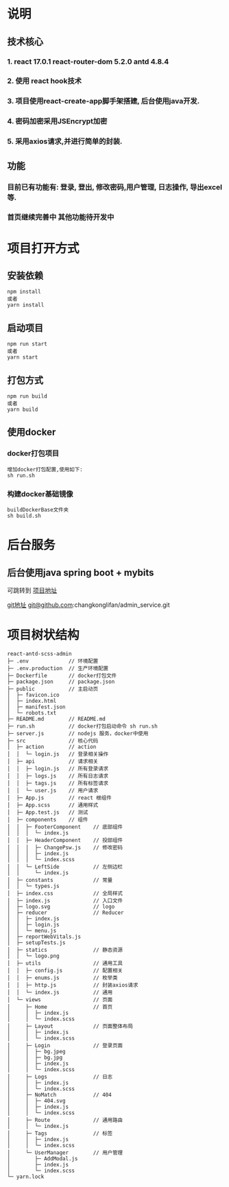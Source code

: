 # 说明
## 技术核心
### 1. react 17.0.1 react-router-dom 5.2.0  antd 4.8.4

### 2. 使用 react hook技术

### 3. 项目使用react-create-app脚手架搭建, 后台使用java开发.
### 4. 密码加密采用JSEncrypt加密

### 5. 采用axios请求,并进行简单的封装.

## 功能
### 目前已有功能有: 登录, 登出, 修改密码,用户管理, 日志操作, 导出excel等.
### 首页继续完善中 其他功能待开发中

# 项目打开方式
## 安装依赖
    npm install
    或者
    yarn install 
## 启动项目
    npm run start 
    或者
    yarn start

## 打包方式
    npm run build
    或者
    yarn build
## 使用docker
### docker打包项目
    增加docker打包配置,使用如下:
    sh run.sh
### 构建docker基础镜像
    buildDockerBase文件夹
    sh build.sh


# 后台服务
## 后台使用java spring boot + mybits
    
可跳转到 [项目地址](https://github.com/changkonglifan/admin_service)

[git地址](git@github.com:changkonglifan/admin_service.git) git@github.com:changkonglifan/admin_service.git

# 项目树状结构
```
react-antd-scss-admin
├─ .env             // 环境配置
├─ .env.production  // 生产环境配置
├─ Dockerfile       // docker打包文件
├─ package.json     // package.json
├─ public           // 主启动页
│  ├─ favicon.ico
│  ├─ index.html
│  ├─ manifest.json
│  └─ robots.txt
├─ README.md        // README.md
├─ run.sh           // docker打包启动命令 sh run.sh
├─ server.js        // nodejs 服务，docker中使用
├─ src              // 核心代码
│  ├─ action        // action
│  │  └─ login.js   // 登录相关操作
│  ├─ api           // 请求相关
│  │  ├─ login.js   // 所有登录请求
│  │  ├─ logs.js    // 所有日志请求
│  │  ├─ tags.js    // 所有标签请求
│  │  └─ user.js    // 用户请求
│  ├─ App.js        // react 根组件
│  ├─ App.scss      // 通用样式
│  ├─ App.test.js   // 测试
│  ├─ components    // 组件
│  │  ├─ FooterComponent    // 底部组件
│  │  │  └─ index.js
│  │  ├─ HeaderComponent    // 投部组件
│  │  │  ├─ ChangePsw.js    // 修改密码
│  │  │  ├─ index.js
│  │  │  └─ index.scss
│  │  └─ LeftSide           // 左侧边栏
│  │     └─ index.js
│  ├─ constants             // 常量
│  │  └─ types.js
│  ├─ index.css             // 全局样式
│  ├─ index.js              // 入口文件
│  ├─ logo.svg              // logo
│  ├─ reducer               // Reducer
│  │  ├─ index.js
│  │  ├─ login.js
│  │  └─ menu.js
│  ├─ reportWebVitals.js
│  ├─ setupTests.js
│  ├─ statics               // 静态资源
│  │  └─ logo.png
│  ├─ utils                 // 通用工具
│  │  ├─ config.js          // 配置相关
│  │  ├─ enums.js           // 枚举类
│  │  ├─ http.js            // 封装axios请求
│  │  └─ index.js           // 通用
│  └─ views                 // 页面
│     ├─ Home               // 首页
│     │  ├─ index.js
│     │  └─ index.scss
│     ├─ Layout             // 页面整体布局
│     │  ├─ index.js
│     │  └─ index.scss
│     ├─ Login              // 登录页面
│     │  ├─ bg.jpeg
│     │  ├─ bg.jpg
│     │  ├─ index.js
│     │  └─ index.scss
│     ├─ Logs               // 日志
│     │  ├─ index.js
│     │  └─ index.scss
│     ├─ NoMatch            // 404
│     │  ├─ 404.svg
│     │  ├─ index.js
│     │  └─ index.scss
│     ├─ Route              // 通用路由
│     │  └─ index.js
│     ├─ Tags               // 标签
│     │  ├─ index.js
│     │  └─ index.scss
│     └─ UserManager        // 用户管理
│        ├─ AddModal.js
│        ├─ index.js
│        └─ index.scss
└─ yarn.lock

```